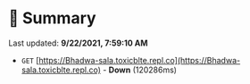 # 📖 Summary
Last updated: **9/22/2021, 7:59:10 AM**

- `GET` [https://Bhadwa-sala.toxicblte.repl.co](https://Bhadwa-sala.toxicblte.repl.co) - **Down** (120286ms)
